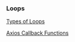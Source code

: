 ### Loops

[Types of Loops](https://gist.github.com/joshsarna/57edfcf280a41a2b6048eb4a3b412c9b)

[Axios Callback Functions](https://gist.github.com/joshsarna/4ecd1699937b1cf75050911ed2353977)